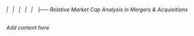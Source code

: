###### |   |   |   |   |   ├── Relative Market Cap Analysis in Mergers & Acquisitions

*Add content here*